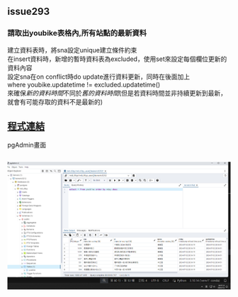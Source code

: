 ## issue293
### 請取出youbike表格內,所有站點的最新資料

建立資料表時，將sna設定unique建立條件約束  
在insert資料時，新增的暫時資料表為excluded，使用set來設定每個欄位更新的資料內容  
設定sna在on conflict時do update進行資料更新，同時在後面加上  
where youbike.updatetime != excluded.updatetime()  
來確保*新的資料時間*不同於*舊的資料時間*(但是若資料時間並非持續更新到最新，就會有可能存取的資料不是最新的)

## [程式連結](./issue293.py)
pgAdmin畫面
## ![圖片](./issue293.png)